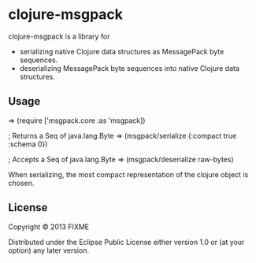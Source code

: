 # clojure-msgpack

clojure-msgpack is a library for
* serializing native Clojure data structures as MessagePack byte sequences.
* deserializing MessagePack byte sequences into native Clojure data structures.

## Usage

=> (require ['msgpack.core :as 'msgpack])

; Returns a Seq of java.lang.Byte
=> (msgpack/serialize {:compact true :schema 0})

; Accepts a Seq of java.lang.Byte
=> (msgpack/deserialize raw-bytes)

When serializing, the most compact representation of the clojure object is
chosen.

## License

Copyright © 2013 FIXME

Distributed under the Eclipse Public License either version 1.0 or (at
your option) any later version.

